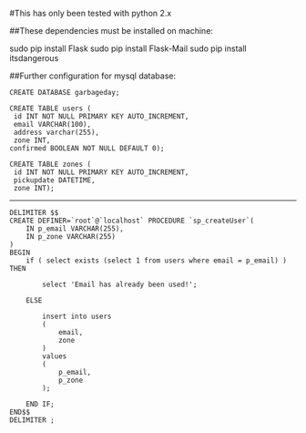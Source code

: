 #This has only been tested with python 2.x

##These dependencies must be installed on machine:

sudo pip install Flask
sudo pip install Flask-Mail
sudo pip install itsdangerous

##Further configuration for mysql database:

```
CREATE DATABASE garbageday;

CREATE TABLE users (
 id INT NOT NULL PRIMARY KEY AUTO_INCREMENT,
 email VARCHAR(100),
 address varchar(255),
 zone INT,
confirmed BOOLEAN NOT NULL DEFAULT 0);

CREATE TABLE zones (
 id INT NOT NULL PRIMARY KEY AUTO_INCREMENT,
 pickupdate DATETIME,
 zone INT);
```

-------------------------------------------------------------------------

```
DELIMITER $$
CREATE DEFINER=`root`@`localhost` PROCEDURE `sp_createUser`(
    IN p_email VARCHAR(255),
    IN p_zone VARCHAR(255)
)
BEGIN
    if ( select exists (select 1 from users where email = p_email) ) THEN

        select 'Email has already been used!';

    ELSE

        insert into users
        (
            email,
            zone
        )
        values
        (
            p_email,
            p_zone
        );

    END IF;
END$$
DELIMITER ;
````
